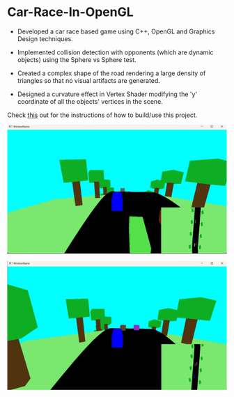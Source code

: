 # Car-Race-In-OpenGL

- Developed a car race based game using C++, OpenGL and Graphics Design techniques.

- Implemented collision detection with opponents (which are dynamic objects) using the Sphere vs Sphere test.

- Created a complex shape of the road rendering a large density of triangles so that no visual artifacts are generated.

- Designed a curvature effect in Vertex Shader modifying the 'y' coordinate of all the objects' vertices in the scene.

Check [this](https://github.com/UPB-Graphics/gfx-framework/blob/master/README.md) out for the instructions of how to build/use this project.  

![My Image](car_race.jpg)

![My Image](car_race_1.jpg)
